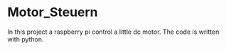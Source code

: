 # Motor_Steuern
In this project a raspberry pi control a little dc motor. The code is written with python.
